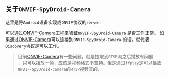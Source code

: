 ## 关于`ONVIF-SpyDroid-Camera`

这里是将`Android`设备实现成`ONVIF`协议的`server`.

可以通过[ONVIF-Camera](https://github.com/yashrs/ONVIF-Camera.git)工程来验证`ONVIF-SpyDroid-Camera`
是否工作正常。
如果通过[ONVIF-Camera](https://github.com/yashrs/ONVIF-Camera.git)可以连接到`ONVIF-SpyDroid-Camera`
的话，就代表`Discovery`协议是可以工作。

> 目前[ONVIF-Camera](https://github.com/yashrs/ONVIF-Camera.git)有一些问题，就是拉取到`RTSP`流之后播放有问题<br>，只可以播放一帧，应该是视频格式不支持。但是通过`ffplay`是可以播放`ONVIF-SpyDroid-Camera`的`RTSP`视频流的.
